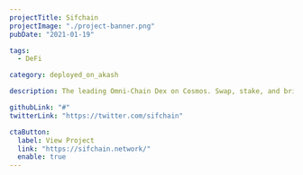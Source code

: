 ```yaml
---
projectTitle: Sifchain
projectImage: "./project-banner.png"
pubDate: "2021-01-19"

tags:
  - DeFi

category: deployed_on_akash

description: The leading Omni-Chain Dex on Cosmos. Swap, stake, and bridge between Ethereum & Cosmos with faster transactions & lower fees. Sifchain hosts their DEX's Webapp on Akash.

githubLink: "#"
twitterLink: "https://twitter.com/sifchain"

ctaButton:
  label: View Project
  link: "https://sifchain.network/"
  enable: true
---
```

